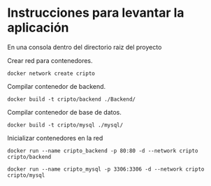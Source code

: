 # Instrucciones para levantar la aplicación

En una consola dentro del directorio raiz del proyecto

Crear red para contenedores.
```
docker network create cripto
```

Compilar contenedor de backend.
```
docker build -t cripto/backend ./Backend/
```

Compilar contenedor de base de datos.
```
docker build -t cripto/mysql ./mysql/
```

Inicializar contenedores en la red
```
docker run --name cripto_backend -p 80:80 -d --network cripto cripto/backend
```

```
docker run --name cripto_mysql -p 3306:3306 -d --network cripto cripto/mysql
```